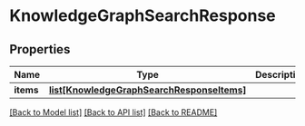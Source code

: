 # KnowledgeGraphSearchResponse

## Properties
Name | Type | Description | Notes
------------ | ------------- | ------------- | -------------
**items** | [**list[KnowledgeGraphSearchResponseItems]**](KnowledgeGraphSearchResponseItems.md) |  | 

[[Back to Model list]](../README.md#documentation-for-models) [[Back to API list]](../README.md#documentation-for-api-endpoints) [[Back to README]](../README.md)


